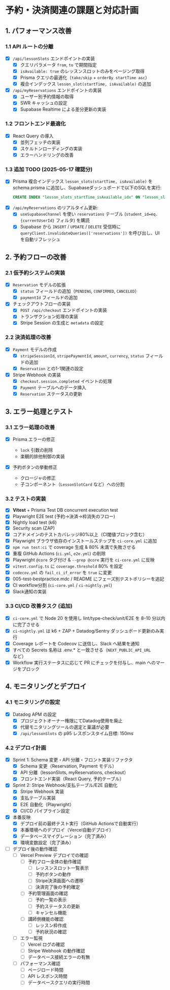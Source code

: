 # 予約・決済関連の課題と対応計画

## 1. パフォーマンス改善

### 1.1 API ルートの分離
- [x] `/api/lessonSlots` エンドポイントの実装
  - [x] クエリパラメータ `from`, `to` で期間指定
  - [x] `isAvailable: true` のレッスンスロットのみをページング取得
  - [x] Prisma クエリの最適化（`take/skip` + `orderBy startTime asc`）
  - [x] 複合インデックス `lesson_slot(startTime, isAvailable)` の追加

- [x] `/api/myReservations` エンドポイントの実装
  - [x] ユーザー別予約情報の取得
  - [x] SWR キャッシュの設定
  - [x] Supabase Realtime による差分更新の実装

### 1.2 フロントエンド最適化
- [x] React Query の導入
  - [x] 並列フェッチの実装
  - [x] スケルトンローディングの実装
  - [x] エラーハンドリングの改善

### 1.3 追加 TODO (2025-05-17 確認分)
- [x] Prisma 複合インデックス `lesson_slots(startTime, isAvailable)` を schema.prisma に追加し、Supabaseダッシュボードで以下のSQLを実行:
  ```sql
  CREATE INDEX "lesson_slots_startTime_isAvailable_idx" ON "lesson_slots" ("startTime", "isAvailable");
  ```
- [x] `/api/myReservations` のリアルタイム更新:
  - [x] `useSupabaseChannel` を使い `reservations` テーブル (`student_id=eq.{currentUserId}` フィルタ) を購読
  - [x] Supabase から `INSERT` / `UPDATE` / `DELETE` 受信時に `queryClient.invalidateQueries(['reservations'])` を呼び出し、UI を自動リフレッシュ

## 2. 予約フローの改善

### 2.1 仮予約システムの実装
- [x] `Reservation` モデルの拡張
  - [x] `status` フィールドの追加（`PENDING`, `CONFIRMED`, `CANCELED`）
  - [x] `paymentId` フィールドの追加

- [x] チェックアウトフローの実装
  - [x] `POST /api/checkout` エンドポイントの実装
  - [x] トランザクション処理の実装
  - [x] Stripe Session の生成と `metadata` の設定

### 2.2 決済処理の改善
- [x] `Payment` モデルの作成
  - [x] `stripeSessionId`, `stripePaymentId`, `amount`, `currency`, `status` フィールドの追加
  - [x] `Reservation` との1-1関連の設定

- [x] Stripe Webhook の実装
  - [x] `checkout.session.completed` イベントの処理
  - [x] `Payment` テーブルへのデータ挿入
  - [x] `Reservation` ステータスの更新

## 3. エラー処理とテスト

### 3.1 エラー処理の改善
- [x] Prisma エラーの修正
  - `lock` 引数の削除
  - 楽観的排他制御の実装

- [x] 予約ボタンの挙動修正
  - クロージャの修正
  - 子コンポーネント（`LessonSlotCard` など）への分割

### 3.2 テストの実装
- [x] **Vitest** + Prisma Test DB concurrent execution test
- [x] Playwright E2E test (予約→決済→枠消失のフロー)
- [x] Nightly load test (k6)
- [x] Security scan (ZAP)
- [x] コアドメインのテストカバレッジ80%以上（CI閾値ブロック含む）
- [x] Playwright ブラウザ依存のインストールステップを `ci-core.yml` に追加
- [x] `npm run test:ci` で coverage 生成 & 80% 未満で失敗させる
- [x] 重複 GitHub Actions (`ci.yml`, `e2e.yml`) の削除
- [x] Playwright `@core` タグ付け & `--grep @core` 実行を `ci-core.yml` に反映
- [x] `vitest.config.ts` に `coverage.threshold` 80% を設定
- [x] `codecov.yml` の `fail_ci_if_error` を `true` に変更
- [x] 005-test-bestpractice.mdc / README にフェーズ別テストポリシーを追記
- [x] CI workflow分割 (`ci-core.yml` / `ci-nightly.yml`)
- [x] Slack通知の実装

### 3.3 CI/CD 改善タスク (追加)
- [x] `ci-core.yml` で Node 20 を使用し lint/type-check/unit/E2E を 8–10 分以内に完了させる
- [x] `ci-nightly.yml` は k6 + ZAP + Datadog/Sentry ダッシュボード更新のみ実行
- [x] Coverage レポートを Codecov に送信し、Slack へ結果を通知
- [x] すべての Secrets 名称は .env.* と一致させる（`NEXT_PUBLIC_API_URL` など）
- [x] Workflow 実行ステータスに応じて PR にチェックを付与し、main へのマージをブロック

## 4. モニタリングとデプロイ

### 4.1 モニタリングの設定
- [x] Datadog APM の設定
  - [x] プロジェクトオーナー権限にてDatadog使用を廃止
  - [x] 代替モニタリングツールの選定と稟議が必要
  - [x] `/api/lessonSlots` の p95 レスポンスタイム目標: 150ms

### 4.2 デプロイ計画
- [x] Sprint 1: Schema 変更・API 分離・フロント実装リファクタ
  - [x] Schema 変更（Reservation, Payment モデル）
  - [x] API 分離（lessonSlots, myReservations, checkout）
  - [x] フロントエンド実装（React Query, 予約テーブル）
- [x] Sprint 2: Stripe Webhook/支払テーブル/E2E 自動化
  - [x] Stripe Webhook 実装
  - [x] 支払テーブル実装
  - [x] E2E 自動化（Playwright）
  - [x] CI/CD パイプライン設定
- [x] 本番反映
  - [x] デプロイ前の最終テスト実行（GitHub Actionsで自動実行）
  - [x] 本番環境へのデプロイ（Vercel自動デプロイ）
  - [x] データベースマイグレーション（完了済み）
  - [x] 環境変数設定（完了済み）
- [ ] デプロイ後の動作確認
  - [ ] Vercel Preview デプロイでの確認
    - [ ] 予約フロー全体の動作確認
      - [ ] レッスンスロット一覧表示
      - [ ] 予約ボタンの動作
      - [ ] Stripe決済画面への遷移
      - [ ] 決済完了後の予約確定
    - [ ] 予約管理画面の確認
      - [ ] 予約一覧の表示
      - [ ] 予約ステータスの更新
      - [ ] キャンセル機能
    - [ ] 講師側機能の確認
      - [ ] レッスン枠作成
      - [ ] 予約状況の確認
  - [ ] エラー監視
    - [ ] Vercel ログの確認
    - [ ] Stripe Webhook の動作確認
    - [ ] データベース接続エラーの有無
  - [ ] パフォーマンス確認
    - [ ] ページロード時間
    - [ ] API レスポンス時間
    - [ ] データベースクエリの実行時間
